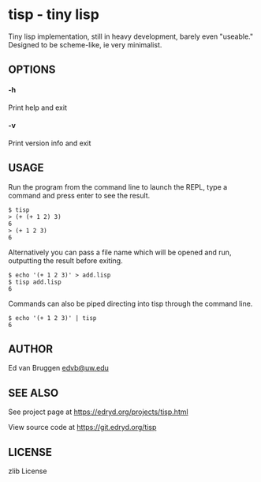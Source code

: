 # tisp \- tiny lisp

Tiny lisp implementation, still in heavy development, barely even "useable."
Designed to be scheme-like, ie very minimalist.

## OPTIONS

#### -h

Print help and exit

#### -v

Print version info and exit

## USAGE

Run the program from the command line to launch the REPL, type a command and
press enter to see the result.

```
$ tisp
> (+ (+ 1 2) 3)
6
> (+ 1 2 3)
6
```

Alternatively you can pass a file name which will be opened and run, outputting
the result before exiting.

```
$ echo '(+ 1 2 3)' > add.lisp
$ tisp add.lisp
6
```

Commands can also be piped directing into tisp through the command line.

```
$ echo '(+ 1 2 3)' | tisp
6
```

## AUTHOR

Ed van Bruggen <edvb@uw.edu>

## SEE ALSO

See project page at <https://edryd.org/projects/tisp.html>

View source code at <https://git.edryd.org/tisp>

## LICENSE

zlib License
